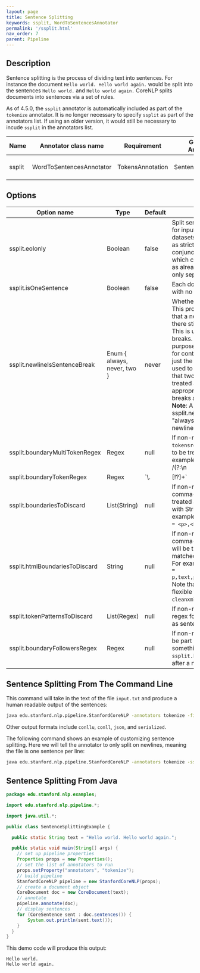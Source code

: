 ```yaml
---
layout: page
title: Sentence Splitting
keywords: ssplit, WordToSentencesAnnotator 
permalink: '/ssplit.html'
nav_order: 7
parent: Pipeline
---
```


## Description

Sentence splitting is the process of dividing text into sentences. For instance the document `Hello world. Hello world again.` would be split into the sentences
`Hello world.` and `Hello world again.` CoreNLP splits documents into sentences via a set of rules.

As of 4.5.0, the `ssplit` annotator is automatically included as part
of the `tokenize` annotator.  It is no longer necessary to specify
`ssplit` as part of the annotators list.  If using an older version,
it would still be necessary to incude `ssplit` in the annotators list.

| Name | Annotator class name | Requirement | Generated Annotation | Description |
| --- | --- | --- | --- | --- |
| ssplit | WordToSentencesAnnotator | TokensAnnotation | SentencesAnnotation | Splits text into sentences. |

## Options

| Option name | Type | Default | Description |
| --- | --- | --- | --- |
| ssplit.eolonly | Boolean | false | Split sentences at and only at newlines. Suitable for input such as many machine translation datasets which are already formatted to be treated as strictly one sentence per line. Works well in conjunction with `-tokenize.whitespace true`, in which case StanfordCoreNLP will treat the input as already tokenized and one sentence per line, only separating words on whitespace. |
| ssplit.isOneSentence | Boolean | false | Each document is to be treated as one sentence, with no sentence splitting at all. |
| ssplit.newlineIsSentenceBreak | Enum { always, never, two } | never | Whether to treat newlines as sentence breaks.  This property has 3 legal values. "always" means that a newline is always a sentence break (but there still may be multiple sentences per line). This is usually appropriate for texts with soft line breaks. "never" means to ignore newlines for the purpose of sentence splitting. This is appropriate for continuous text with hard line breaks, when just the non-whitespace characters should be used to determine sentence breaks. "two" means that two or more consecutive newlines will be treated as a sentence break. This option is appropriate when dealing with text with hard line breaks and a blank line between paragraphs. **Note**: A side-effect of setting ssplit.newlineIsSentenceBreak to "two" or "always" is that the tokenizer will tokenize newlines. |
| ssplit.boundaryMultiTokenRegex | Regex | null | If non-null, value is a multi-token regex, that is, a `tokensregex` expression, that will match something to be treated as a sentence boundary. For example, `ssplit.boundaryMultiTokenRegex = /(?:\\n|\\*NL\\*)/{2,}` is basically equivalent to `ssplit.newlineIsSentenceBreak = two`. The matched tokens will be treated as not part of the following sentence. They will be discarded if and only if they also match `ssplit.boundariesToDiscard` |
| ssplit.boundaryTokenRegex | Regex | `\\.|[!?]+` | If non-null, value is a regex for regular sentence boundary tokens; otherwise the default is used. For example, for Chinese, a possible setting might be: `ssplit.boundaryTokenRegex = [.。]|[!?！？]+`. |
| ssplit.boundariesToDiscard | List(String) | null | If non-null value is a String which contains a comma-separated list of String tokens that will be treated as sentence boundaries (when matched with String equality) and then discarded. For example, it might be `ssplit.boundariesToDiscard = <p>,<P>,</p>,</P>`. |
| ssplit.htmlBoundariesToDiscard | String | null | If non-null, value is a String which contains a comma-separated list of XML element names that will be treated as sentence boundaries (when matched with String equality), and then discarded. For example, it might be: `htmlBoundariesToDiscard = p,text,post,postdate,poster,turn,speaker,quote`. Note that this functionality overlaps, but is less flexible than, functionality that is available in the `cleanxml` annotator. |
| ssplit.tokenPatternsToDiscard | List(Regex) | null | If non-null, value is a comma-separated list of regex for tokens to discard without marking them as sentence boundaries. |
| ssplit.boundaryFollowersRegex | Regex | null | If non-null, value is a regex for tokens to allow to be part of the preceding sentence following something that matches `ssplit.boundaryTokenRegex` (but not something after a newline or XML sentence break). |

## Sentence Splitting From The Command Line

This command will take in the text of the file `input.txt` and produce a human readable output of the sentences:

```bash
java edu.stanford.nlp.pipeline.StanfordCoreNLP -annotators tokenize -file input.txt
```

Other output formats include `conllu`, `conll`, `json`, and `serialized`.

The following command shows an example of customizing sentence splitting. Here we will tell the annotator to only split on newlines, meaning the file
is one sentence per line:

```bash
java edu.stanford.nlp.pipeline.StanfordCoreNLP -annotators tokenize -ssplit.eolonly -file input.txt
```

## Sentence Splitting From Java

```java
package edu.stanford.nlp.examples;

import edu.stanford.nlp.pipeline.*;

import java.util.*;

public class SentenceSplittingExample {

  public static String text = "Hello world. Hello world again.";

  public static void main(String[] args) {
    // set up pipeline properties
    Properties props = new Properties();
    // set the list of annotators to run
    props.setProperty("annotators", "tokenize");
    // build pipeline
    StanfordCoreNLP pipeline = new StanfordCoreNLP(props);
    // create a document object
    CoreDocument doc = new CoreDocument(text);
    // annotate
    pipeline.annotate(doc);
    // display sentences
    for (CoreSentence sent : doc.sentences()) {
        System.out.println(sent.text());
    }
  }
}
```

This demo code will produce this output:

```
Hello world.
Hello world again.
```
